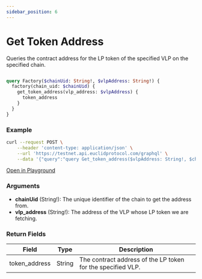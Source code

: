 ```yaml
---
sidebar_position: 6
---
```


# Get Token Address

Queries the contract address for the LP token of the specified VLP on the specified chain.

```graphql

query Factory($chainUid: String!, $vlpAddress: String!) {
  factory(chain_uid: $chainUid) {
    get_token_address(vlp_address: $vlpAddress) {
      token_address
    }
  }
}

```

### Example 

```bash
curl --request POST \
    --header 'content-type: application/json' \
    --url 'https://testnet.api.euclidprotocol.com/graphql' \
    --data '{"query":"query Get_token_address($vlpAddress: String!, $chainUid: String!) {\n  factory(chain_uid: $chainUid) {\n    get_token_address(vlp_address: $vlpAddress) {\n      token_address\n    }\n  }\n}","variables":{"chainUid":"nibiru","vlpAddress":"nibi147sw04ts68nxe80946m332rr8j79qqvas386al8d76jhamnnr99qj6xnfs"}}'
```
[Open in Playground](https://testnet.api.euclidprotocol.com/?explorerURLState=N4IgJg9gxgrgtgUwHYBcQC4QEcYIE4CeABAOIIoD6KEA1shQIZhh4IDObAFACQBuANgAcAgs1Yd0RAMoo8ASyQBzAIQAaItygALBgoCqcsJJnylygJRFgAHSREiAMwZRqhTtt1IKMQ5M079Q0sbO3siRXIqWnomFnYuAUFGMXi-RNE4jmDbMLDqOi9Y8TYcsIBfUoqkMpBVEF4GeQYAI352DBAQ%2B2sQD0CwHskepDlmuTwYHtVSnvSUjkGiYdG5AEYAFgB2NgB3AAZ1lDYANgAOJAAPBFO9gE5147gAZieAJjw8U4ArTdusLAabCep2ODH4pzAm2OXx0cCQSDwtz%2BX2OFyQDhKIFsNTKQA)

### Arguments

- **chainUid** (String!): The unique identifier of the chain to get the address from.
- **vlp_address** (String!): The address of the VLP whose LP token we are fetching.

### Return Fields

| Field            | Type   | Description                               |
|------------------|--------|-------------------------------------------|
| token_address      | String | The contract address of the LP token for the specified VLP.      |